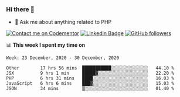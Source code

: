 ### Hi there 👋

<!--
**mustafaculban/mustafaculban** is a ✨ _special_ ✨ repository because its `README.md` (this file) appears on your GitHub profile.

Here are some ideas to get you started:

- 🌱 I’m currently learning ...
- 👯 I’m looking to collaborate on ...
- 🤔 I’m looking for help with ...
- 📫 How to reach me: ...
- 😄 Pronouns: ...
- ⚡ Fun fact: ...

-->
- 💬 Ask me about anything related to PHP

[![Contact me on Codementor](https://www.codementor.io/m-badges/karamusluk/book-session.svg)](https://www.codementor.io/@karamusluk?refer=badge)
[![Linkedin Badge](https://img.shields.io/badge/-Mustafa%20Culban-blue?style=social&logo=Linkedin&logoColor=blue&link=https://www.linkedin.com/in/mustafaculban/)](https://www.linkedin.com/in/mustafaculban/) 
[![GitHub followers](https://img.shields.io/github/followers/karamusluk?label=Follow&style=social)](https://github.com/karamusluk/?tab=follow)


📊 **This week I spent my time on**
<!--START_SECTION:waka-->
```text
Week: 23 December, 2020 - 30 December, 2020

Other        17 hrs 56 mins  ███████████░░░░░░░░░░░░░░   44.10 % 
JSX          9 hrs 1 min     █████▓░░░░░░░░░░░░░░░░░░░   22.20 % 
PHP          6 hrs 31 mins   ████░░░░░░░░░░░░░░░░░░░░░   16.03 % 
JavaScript   6 hrs 6 mins    ███▓░░░░░░░░░░░░░░░░░░░░░   15.03 % 
JSON         34 mins         ▒░░░░░░░░░░░░░░░░░░░░░░░░   01.40 % 
```
<!--END_SECTION:waka-->


